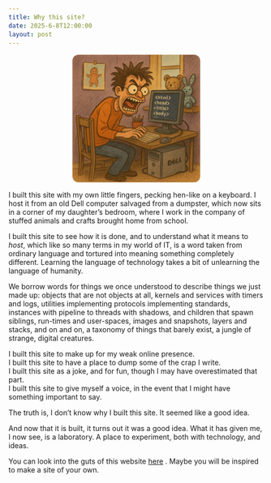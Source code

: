 ```yaml
---
title: Why this site?
date: 2025-6-8T12:00:00
layout: post
---
```


<!-- ![AI generated cartoon of crazy guy at keyboard](/assets/about/berserk.png) -->
<img src="/assets/about/berserk.png" alt="AI generated cartoon of crazy guy at keyboard" style="max-width:50%; height:auto; display:block; margin:1rem auto; border-radius:12px;" />



I built this site with my own little fingers, pecking hen-like on a keyboard.
I host it from an old Dell computer salvaged from a dumpster, which now sits in a corner of my daughter’s bedroom, where I work in the company of stuffed animals and crafts brought home from school.  
  
I built this site to see how it is done, and to understand what it means to <em>host</em>, which like so many terms in my world of IT, is a word taken from ordinary language and tortured into meaning something completely different. Learning the language of technology takes a bit of unlearning the language of humanity.  

We borrow words for things we once understood to describe things we just made up: objects that are not objects at all, kernels and services with timers and logs, utilities implementing  protocols implementing standards, instances with pipeline to threads with shadows, and children that spawn siblings, run-times and user-spaces, images and snapshots, layers and stacks, and on and on, a taxonomy of things that barely exist, a jungle of strange, digital creatures.

I built this site to make up for my weak online presence.  
I built this site to have a place to dump some of the crap I write.  
I built this site as a joke, and for fun, though I may have overestimated that part.  
I built this site to give myself a voice, in the event that I might have something important to say.

The truth is, I don’t know why I built this site. It seemed like a good idea. 

And now that it is built, it turns out it was a good idea. What it has given me, I now see, is a laboratory. A place to experiment, both with technology, and ideas.


You can look into the guts of this website [here](https://github.com/joaquinfox/joaquinfox.com/blob/main/README.md) . Maybe you will be inspired to make a site of your own.


